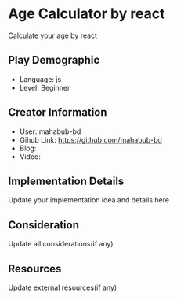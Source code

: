 # Age Calculator by react

Calculate your age by react

## Play Demographic

- Language: js
- Level: Beginner

## Creator Information

- User: mahabub-bd
- Gihub Link: https://github.com/mahabub-bd
- Blog: 
- Video: 

## Implementation Details

Update your implementation idea and details here

## Consideration

Update all considerations(if any)

## Resources

Update external resources(if any)
